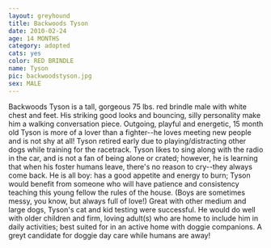 ```yaml
---
layout: greyhound
title: Backwoods Tyson
date: 2010-02-24
age: 14 MONTHS
category: adopted
cats: yes
color: RED BRINDLE
name: Tyson
pic: backwoodstyson.jpg
sex: MALE
---
```



Backwoods Tyson is a tall, gorgeous 75 lbs. red brindle male with white chest and feet.  His striking good looks and
bouncing, silly personality make him a walking conversation piece.  Outgoing, playful and energetic, 15 month old Tyson
is more of a lover than a fighter--he loves meeting new people and is not shy at all!   Tyson retired early due to
playing/distracting other dogs while training for the racetrack.  Tyson likes to sing along with the radio in the car,
and is not a fan of being alone or crated; however, he is learning that when his foster humans leave, there's no reason
to cry--they always come back.  He is all boy: has a good appetite and energy to burn; Tyson would benefit from someone
who will have patience and consistency teaching this young fellow the rules of the house.  (Boys are sometimes messy,
you know, but always full of love!)  Great with other medium and large dogs, Tyson's cat and kid testing were
successful.  He would do well with older children and firm, loving adult(s) who are home to include him in daily
activities; best suited for in an active home with doggie companions.  A greyt candidate for doggie day care while
humans are away!

